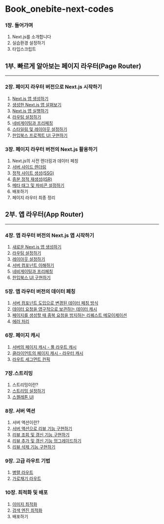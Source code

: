 # Book_onebite-next-codes

### 1장. 들어가며

1. Next.js를 소개합니다
2. 실습환경 설정하기
3. 타입스크립트

## 1부. 빠르게 알아보는 페이지 라우터(Page Router)

---

### 2장. 페이지 라우터 버전으로 Next.js 시작하기

1. [Next.js 앱 생성하기](https://github.com/onebite-nextjs/book__onebite-next-codes/tree/main/section02/chapter04)
2. [생성한 Next.js 앱 살펴보기](https://github.com/onebite-nextjs/book__onebite-next-codes/tree/main/section02/chapter02)
3. [Next.js 앱 실행하기](https://github.com/onebite-nextjs/book__onebite-next-codes/tree/main/section02/chapter03)
4. [라우팅 설정하기](https://github.com/onebite-nextjs/book__onebite-next-codes/tree/main/section02/chapter04)
5. [네비게이팅과 프리페칭](https://github.com/onebite-nextjs/book__onebite-next-codes/tree/main/section02/chapter05)
6. [스타일링 및 레이아웃 설정하기](https://github.com/onebite-nextjs/book__onebite-next-codes/tree/main/section02/chapter06)
7. [한입북스 프로젝트 UI 구현하기](https://github.com/onebite-nextjs/book__onebite-next-codes/tree/main/section02/chapter07)

### 3장. 페이지 라우터 버전의 Next.js 활용하기

1. Next.js의 사전 렌더링과 데이터 페칭
2. [서버 사이드 렌더링](https://github.com/onebite-nextjs/book__onebite-next-codes/tree/main/section03/chapter02)
3. [정적 사이트 생성(SSG)](https://github.com/onebite-nextjs/book__onebite-next-codes/tree/main/section03/chapter03)
4. [증분 정적 재생성(ISR)](https://github.com/onebite-nextjs/book__onebite-next-codes/tree/main/section03/chapter04)
5. [메타 태그 및 파비콘 설정하기](https://github.com/onebite-nextjs/book__onebite-next-codes/tree/main/section03/chapter05)
6. 배포하기
7. 페이지 라우터 최종 정리

## 2부. 앱 라우터(App Router)

---

### 4장. 앱 라우터 버전의 Next.js 앱 시작하기

1. [새로운 Next.js 앱 생성하기](https://github.com/onebite-nextjs/book__onebite-next-codes/tree/main/section04/chapter01)
2. [라우팅 설정하기](https://github.com/onebite-nextjs/book__onebite-next-codes/tree/main/section04/chapter02)
3. [레이아웃 설정하기](https://github.com/onebite-nextjs/book__onebite-next-codes/tree/main/section04/chapter03)
4. [서버 컴포넌트 이해하기](https://github.com/onebite-nextjs/book__onebite-next-codes/tree/main/section04/chapter04)
5. [네비게이팅과 프리페칭](https://github.com/onebite-nextjs/book__onebite-next-codes/tree/main/section04/chapter05)
6. [한입북스 UI 구현하기](https://github.com/onebite-nextjs/book__onebite-next-codes/tree/main/section04/chapter06)

### 5장. 앱 라우터 버전의 데이터 페칭

1. [서버 컴포넌트 도입으로 변경된 데이터 페칭 방식](https://github.com/onebite-nextjs/book__onebite-next-codes/tree/main/section05/chapter01)
2. [데이터 요청을 영구적으로 보관하는 데이터 캐시](https://github.com/onebite-nextjs/book__onebite-next-codes/tree/main/section05/chapter02)
3. [페이지를 생성할 때 중복 요청을 방지하는 리퀘스트 메모이제이션](https://github.com/onebite-nextjs/book__onebite-next-codes/tree/main/section05/chapter03)
4. [에러 처리](https://github.com/onebite-nextjs/book__onebite-next-codes/tree/main/section05/chapter04)

### 6장. 페이지 캐시

1. [서버의 페이지 캐시 - 풀 라우트 캐시](https://github.com/onebite-nextjs/book__onebite-next-codes/tree/main/section06/chapter01)
2. [클라이언트의 페이지 캐시 - 라우터 캐시](https://github.com/onebite-nextjs/book__onebite-next-codes/tree/main/section06/chapter02)
3. [라우트 세그먼트 컨픽](https://github.com/onebite-nextjs/book__onebite-next-codes/tree/main/section06/chapter03)

### 7장.스트리밍

1. 스트리밍이란?
2. [스트리밍 설정하기](https://github.com/onebite-nextjs/book__onebite-next-codes/tree/main/section07/chapter02)
3. [스켈레톤 UI](https://github.com/onebite-nextjs/book__onebite-next-codes/tree/main/section07/chapter03)

### 8장. 서버 액션

1. 서버 액션이란?
2. [서버 액션으로 리뷰 기능 구현하기](https://github.com/onebite-nextjs/book__onebite-next-codes/tree/main/section08/chapter02)
3. [리뷰 조회 및 갱신 기능 구현하기](https://github.com/onebite-nextjs/book__onebite-next-codes/tree/main/section08/chapter03)
4. [리뷰 추가 및 갱신 기능 업그레이드하기](https://github.com/onebite-nextjs/book__onebite-next-codes/tree/main/section08/chapter04)
5. [리뷰 삭제 기능 구현하기](https://github.com/onebite-nextjs/book__onebite-next-codes/tree/main/section08/chapter05)

### 9장. 고급 라우트 기법

1. [병렬 라우트](https://github.com/onebite-nextjs/book__onebite-next-codes/tree/main/section09/chapter01)
2. [가로채기 라우트](https://github.com/onebite-nextjs/book__onebite-next-codes/tree/main/section09/chapter02)

### 10장. 최적화 및 배포

1. [이미지 최적화](https://github.com/onebite-nextjs/book__onebite-next-codes/tree/main/section10/chapter01)
2. [검색 엔진 최적화](https://github.com/onebite-nextjs/book__onebite-next-codes/tree/main/section10/chapter02)
3. 배포하기
